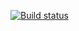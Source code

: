 [![Build status](https://ci.appveyor.com/api/projects/status/j4lb0tbwgrlc7r75?svg=true)](https://ci.appveyor.com/project/Daria-chizh/set)
